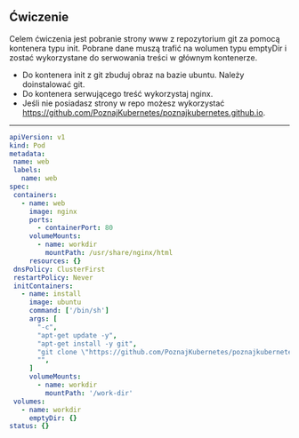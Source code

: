 ## Ćwiczenie

Celem ćwiczenia jest pobranie strony www z repozytorium git za pomocą kontenera typu init. Pobrane dane muszą trafić na wolumen typu emptyDir i zostać wykorzystane do serwowania treści w głównym kontenerze.

 * Do kontenera init z git zbuduj obraz na bazie ubuntu. Należy doinstalować git.
 * Do kontenera serwującego treść wykorzystaj nginx.
 * Jeśli nie posiadasz strony w repo możesz wykorzystać https://github.com/PoznajKubernetes/poznajkubernetes.github.io.

 ---

 ```yaml
apiVersion: v1
kind: Pod
metadata:
  name: web
  labels:
    name: web
spec:
  containers:
    - name: web
      image: nginx
      ports:
        - containerPort: 80
      volumeMounts:
        - name: workdir
          mountPath: /usr/share/nginx/html
      resources: {}
  dnsPolicy: ClusterFirst
  restartPolicy: Never
  initContainers:
    - name: install
      image: ubuntu
      command: ['/bin/sh']
      args: [
        "-c",
        "apt-get update -y",
        "apt-get install -y git",
        "git clone \"https://github.com/PoznajKubernetes/poznajkubernetes.github.io\" /work-dir",
        "",
      ]
      volumeMounts:
        - name: workdir
          mountPath: '/work-dir'
  volumes:
    - name: workdir
      emptyDir: {}
status: {}
 ```